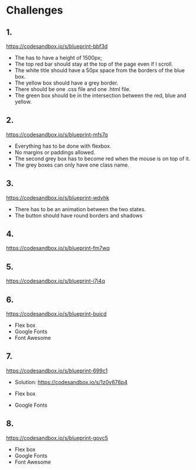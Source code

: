 # Challenges

## 1.

https://codesandbox.io/s/blueprint-bbf3d

- The <body> has to have a height of 1500px;
- The top red bar should stay at the top of the page even if I scroll.
- The white title should have a 50px space from the borders of the blue box.
- The yellow box should have a grey border.
- There should be one .css file and one .html file.
- The green box should be in the intersection between the red, blue and yellow.

## 2.

https://codesandbox.io/s/blueprint-mfs7q

- Everything has to be done with flexbox.
- No margins or paddings allowed.
- The second grey box has to become red when the mouse is on top of it.
- The grey boxes can only have one class name.

## 3.

https://codesandbox.io/s/blueprint-wdvhk

- There has to be an animation between the two states.
- The button should have round borders and shadows


## 4.

https://codesandbox.io/s/blueprint-fm7wq


## 5.

https://codesandbox.io/s/blueprint-i7i4q

## 6.

https://codesandbox.io/s/blueprint-buicd

- Flex box
- Google Fonts
- Font Awesome


## 7.

https://codesandbox.io/s/blueprint-699c1

- Solution: https://codesandbox.io/s/1z0v676p4

- Flex box
- Google Fonts

## 8.

https://codesandbox.io/s/blueprint-govc5

- Flex box
- Google Fonts
- Font Awesome
